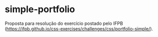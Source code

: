 # simple-portfolio
Proposta para resolução do exercício postado pelo IFPB (https://ifpb.github.io/css-exercises/challenges/css/portfolio-simple/).
